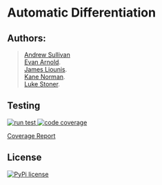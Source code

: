 # Automatic Differentiation

## Authors:
> [Andrew Sullivan](https://code.harvard.edu/ans8957)  
> [Evan Arnold](https://code.harvard.edu/eva869).   
> [James Liounis](https://code.harvard.edu/jal9597).   
> [Kane Norman](https://code.harvard.edu/kan108).   
> [Luke Stoner](https://code.harvard.edu/lus881).   

## Testing

<a href="https://code.harvard.edu/CS107/team29/actions/workflows/run_tests.yml"> ![run test](https://code.harvard.edu/CS107/team29/actions/workflows/run_tests.yml/badge.svg?event=push) </a>
<a href="https://code.harvard.edu/CS107/team29/actions/workflows/code_coverage.yml"> ![code coverage](https://code.harvard.edu/CS107/team29/actions/workflows/code_coverage.yml/badge.svg?event=push) </a>

[Coverage Report](https://code.harvard.edu/pages/CS107/team29/)

## License
[![PyPi license](https://badgen.net/pypi/license/pip/)](https://pypi.com/project/pip/)
